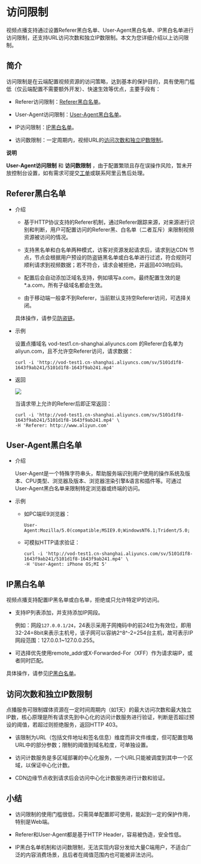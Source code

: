 访问限制 
=========================

视频点播支持通过设置Referer黑白名单、User-Agent黑白名单、IP黑白名单进行访问限制，还支持URL访问次数和独立IP数限制。本文为您详细介绍以上访问限制。

简介 
-----------------------

访问限制是在云端配置视频资源的访问策略，达到基本的保护目的，具有使用门槛低（仅云端配置不需要额外开发）、快速生效等优点，主要手段有：

* Referer访问限制：[Referer黑白名单](#section-nyj-pri-0pv)。

  

* User-Agent访问限制：[User-Agent黑白名单](#section-xkt-yqz-a0e)。

  

* IP访问限制：[IP黑白名单](#section-kc9-uzf-smn)。

  

* 访问数限制：一定周期内，视频URL的[访问次数和独立IP数限制](#section-cxj-uj2-rod)。

  



**说明**

**User-Agent访问限制** 和 **访问数限制** ，由于配置繁琐且存在误操作风险，暂未开放控制台设置，如有需求可提交[工单](https://workorder.console.aliyun.com/console.htm#/ticket/add?productCode=vod&commonQuestionId=561&isSmart=true&iatraceid=1606446020666-2b842b67ddd84da10488b6&channel=selfservice)或联系阿里云售后处理。

Referer黑白名单 
--------------------------------

* 介绍

  * 基于HTTP协议支持的Referer机制，通过Referer跟踪来源，对来源进行识别和判断，用户可配置访问的Referer黑、白名单（二者互斥）来限制视频资源被访问的情况。

    
  
  * 支持黑名单和白名单两种模式，访客对资源发起请求后，请求到达CDN 节点，节点会根据用户预设的防盗链黑名单或白名单进行过滤，符合规则可顺利请求到视频数据；若不符合，请求会被拒绝，并返回403响应码。

    
  
  * 配置后会自动添加泛域名支持，例如填写a.com，最终配置生效的是\*.a.com，所有子级域名都会生效。

    
  
  * 由于移动端一般拿不到Referer，当前默认支持空Referer访问，可选择关闭。

    
  

  

  具体操作，请参见[防盗链](/cn.zh-CN/控制台指南/域名管理/访问控制/防盗链.md)。
  

* 示例

  设置点播域名 vod-test1.cn-shanghai.aliyuncs.com 的Referer白名单为 aliyun.com，且不允许空Referer访问，请求数据：

      curl -i 'http://vod-test1.cn-shanghai.aliyuncs.com/sv/5101d1f8-1643f9ab241/5101d1f8-1643f9ab241.mp4'

  

* 返回

  ![](https://static-aliyun-doc.oss-accelerate.aliyuncs.com/assets/img/zh-CN/0440326061/p178325.png)

  当请求带上允许的Referer后即正常返回：

      curl -i 'http://vod-test1.cn-shanghai.aliyuncs.com/sv/5101d1f8-1643f9ab241/5101d1f8-1643f9ab241.mp4' \
      -H 'Referer: http://www.aliyun.com' 

  




User-Agent黑白名单 
-----------------------------------

* 介绍

  User-Agent是一个特殊字符串头，帮助服务端识别用户使用的操作系统及版本、CPU类型、浏览器及版本、浏览器渲染引擎\&语言和插件等。可通过User-Agent黑白名单来限制特定浏览器或终端的访问。
  




<!-- -->

* 示例

  * 如PC端IE9浏览器：

        User-Agent:Mozilla/5.0(compatible;MSIE9.0;WindowsNT6.1;Trident/5.0;

    
  
  * 可模拟HTTP请求验证：

        curl -i 'http://vod-test1.cn-shanghai.aliyuncs.com/sv/5101d1f8-1643f9ab241/5101d1f8-1643f9ab241.mp4' \
        -H 'User-Agent: iPhone OS;MI 5'

    
  

  




IP黑白名单 
---------------------------

视频点播支持配置IP黑名单或白名单，拒绝或只允许特定IP的访问。

* 支持IP列表添加，并支持添加IP网段。

  例如：网段`127.0.0.1/24`，24表示采用子网掩码中的前24位为有效位，即用32-24=8bit来表示主机号，该子网可以容纳2^8^-2=254台主机，故可表示IP网段范围：127.0.0.1\~127.0.0.255。
  

* 可选择优先使用remote_addr或X-Forwarded-For（XFF）作为请求端IP，或者同时匹配。

  




具体操作，请参见[IP黑白名单](/cn.zh-CN/控制台指南/域名管理/访问控制/IP黑白名单.md)。

访问次数和独立IP数限制 
---------------------------------

点播服务可限制媒体资源在一定时间周期内（如1天）的最大访问次数和最大独立IP数，核心原理是所有请求先到中心化的访问计数服务进行验证，判断是否超过预设的阈值，若超过则拒绝服务，返回HTTP 403。

* 该限制为URL（包括文件地址和签名信息）维度而非文件维度，但可配置忽略URL中的部分参数；限制的阈值到域名粒度，可单独设置。

  

* 访问计数服务是多区域部署的中心化服务，一个URL只能被调度到其中一个区域，以保证中心化计数。

  

* CDN边缘节点收到请求后会访问中心化计数服务进行计数和验证。

  




小结 
-----------------------

* 访问限制的使用门槛很低，只需简单配置即可使用，能起到一定的保护作用，特别是Web端。

  

* Referer和User-Agent都是基于HTTP Header，容易被伪造，安全性低。

  

* IP黑白名单机制和访问数限制，无法实现内容分发给大量C端用户，不适合广泛的内容消费场景，且后者在阈值范围内也可能被非法访问。

  



